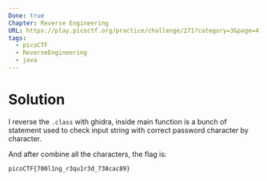 ```yaml
---
Done: true
Chapter: Reverse Engineering
URL: https://play.picoctf.org/practice/challenge/271?category=3&page=4
tags:
  - picoCTF
  - ReverseEngineering
  - java
---
```


# Solution

I reverse the `.class` with ghidra, inside main function is a bunch of statement used to check input string with correct password character by character.

And after combine all the characters, the flag is:

```
picoCTF{700l1ng_r3qu1r3d_738cac89}
```
